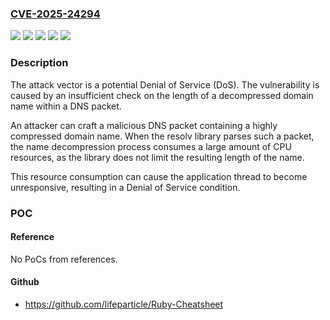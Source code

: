 ### [CVE-2025-24294](https://cve.mitre.org/cgi-bin/cvename.cgi?name=CVE-2025-24294)
![](https://img.shields.io/static/v1?label=Product&message=resolv&color=blue)
![](https://img.shields.io/static/v1?label=Version&message=0.2%20&color=brightgreen)
![](https://img.shields.io/static/v1?label=Version&message=0.3.0%20&color=brightgreen)
![](https://img.shields.io/static/v1?label=Version&message=0.6%20&color=brightgreen)
![](https://img.shields.io/static/v1?label=Vulnerability&message=n%2Fa&color=blue)

### Description

The attack vector is a potential Denial of Service (DoS). The vulnerability is caused by an insufficient check on the length of a decompressed domain name within a DNS packet.An attacker can craft a malicious DNS packet containing a highly compressed domain name. When the resolv library parses such a packet, the name decompression process consumes a large amount of CPU resources, as the library does not limit the resulting length of the name.This resource consumption can cause the application thread to become unresponsive, resulting in a Denial of Service condition.

### POC

#### Reference
No PoCs from references.

#### Github
- https://github.com/lifeparticle/Ruby-Cheatsheet

